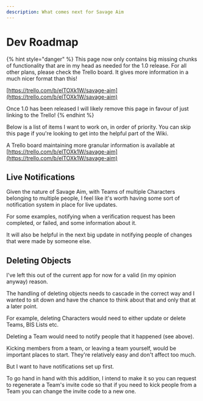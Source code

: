 ```yaml
---
description: What comes next for Savage Aim
---
```


# Dev Roadmap

{% hint style="danger" %}
This page now only contains big missing chunks of functionality that are in my head as needed for the 1.0 release. For all other plans, please check the Trello board. It gives more information in a much nicer format than this!

[https://trello.com/b/elTOXk1W/savage-aim](https://trello.com/b/elTOXk1W/savage-aim)

Once 1.0 has been released I will likely remove this page in favour of just linking to the Trello!
{% endhint %}

Below is a list of items I want to work on, in order of priority. You can skip this page if you're looking to get into the helpful part of the Wiki.

A Trello board maintaining more granular information is available at [https://trello.com/b/elTOXk1W/savage-aim](https://trello.com/b/elTOXk1W/savage-aim)

## Live Notifications

Given the nature of Savage Aim, with Teams of multiple Characters belonging to multiple people, I feel like it's worth having some sort of notification system in place for live updates.

For some examples, notifying when a verification request has been completed, or failed, and some information about it.

It will also be helpful in the next big update in notifying people of changes that were made by someone else.

## Deleting Objects

I've left this out of the current app for now for a valid (in my opinion anyway) reason.

The handling of deleting objects needs to cascade in the correct way and I wanted to sit down and have the chance to think about that and only that at a later point.

For example, deleting Characters would need to either update or delete Teams, BIS Lists etc.

Deleting a Team would need to notify people that it happened (see above).

Kicking members from a team, or leaving a team yourself, would be important places to start. They're relatively easy and don't affect too much.&#x20;

But I want to have notifications set up first.

To go hand in hand with this addition, I intend to make it so you can request to regenerate a Team's invite code so that if you need to kick people from a Team you can change the invite code to a new one.
